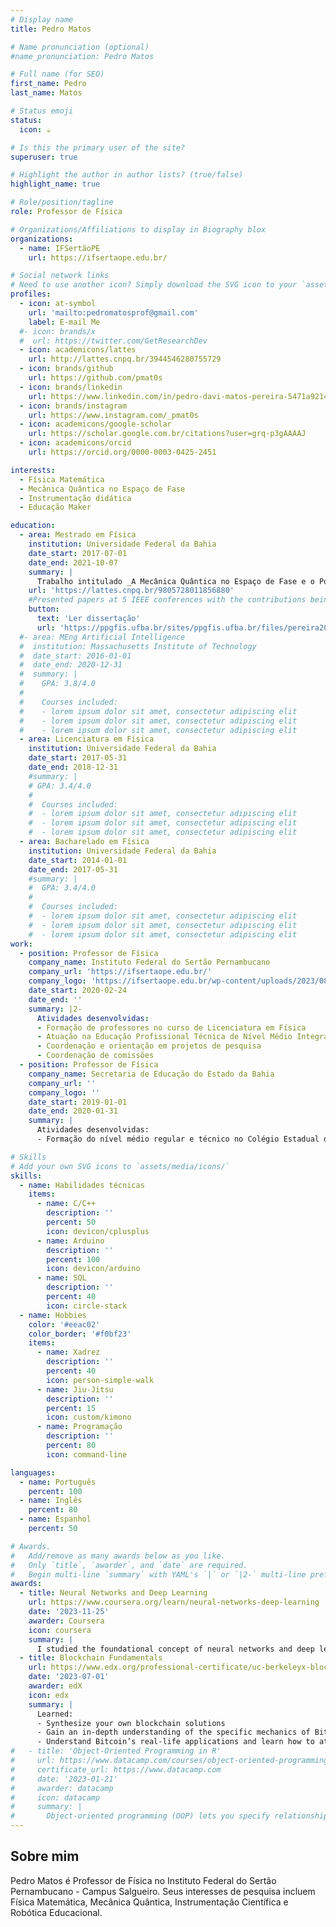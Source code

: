 ```yaml
---
# Display name
title: Pedro Matos

# Name pronunciation (optional)
#name_pronunciation: Pedro Matos

# Full name (for SEO)
first_name: Pedro
last_name: Matos

# Status emoji
status:
  icon: ☕️

# Is this the primary user of the site?
superuser: true

# Highlight the author in author lists? (true/false)
highlight_name: true

# Role/position/tagline
role: Professor de Física

# Organizations/Affiliations to display in Biography blox
organizations:
  - name: IFSertãoPE
    url: https://ifsertaope.edu.br/

# Social network links
# Need to use another icon? Simply download the SVG icon to your `assets/media/icons/` folder.
profiles:
  - icon: at-symbol
    url: 'mailto:pedromatosprof@gmail.com'
    label: E-mail Me
  #- icon: brands/x
  #  url: https://twitter.com/GetResearchDev
  - icon: academicons/lattes
    url: http://lattes.cnpq.br/3944546280755729
  - icon: brands/github
    url: https://github.com/pmat0s
  - icon: brands/linkedin
    url: https://www.linkedin.com/in/pedro-davi-matos-pereira-5471a9214
  - icon: brands/instagram
    url: https://www.instagram.com/_pmat0s
  - icon: academicons/google-scholar
    url: https://scholar.google.com.br/citations?user=grq-p3gAAAAJ
  - icon: academicons/orcid
    url: https://orcid.org/0000-0003-0425-2451

interests:
  - Física Matemática
  - Mecânica Quântica no Espaço de Fase
  - Instrumentação didática
  - Educação Maker

education:
  - area: Mestrado em Física
    institution: Universidade Federal da Bahia
    date_start: 2017-07-01
    date_end: 2021-10-07
    summary: |
      Trabalho intitulado _A Mecânica Quântica no Espaço de Fase e o Potencial de Yukawa_. Orientada por Prof. Dr. José David Mangueira Vianna (https://lattes.cnpq.br/9805728011856880). 
    url: 'https://lattes.cnpq.br/9805728011856880'
    #Presented papers at 5 IEEE conferences with the contributions being published in 2 Springer journals.
    button:
      text: 'Ler dissertação'
      url: 'https://ppgfis.ufba.br/sites/ppgfis.ufba.br/files/pereira2021.pdf'
  #- area: MEng Artificial Intelligence
  #  institution: Massachusetts Institute of Technology
  #  date_start: 2016-01-01
  #  date_end: 2020-12-31
  #  summary: |
  #    GPA: 3.8/4.0
  #
  #    Courses included:
  #    - lorem ipsum dolor sit amet, consectetur adipiscing elit
  #    - lorem ipsum dolor sit amet, consectetur adipiscing elit
  #    - lorem ipsum dolor sit amet, consectetur adipiscing elit
  - area: Licenciatura em Física
    institution: Universidade Federal da Bahia
    date_start: 2017-05-31
    date_end: 2018-12-31
    #summary: |
    # GPA: 3.4/4.0
    #  
    #  Courses included:
    #  - lorem ipsum dolor sit amet, consectetur adipiscing elit
    #  - lorem ipsum dolor sit amet, consectetur adipiscing elit
    #  - lorem ipsum dolor sit amet, consectetur adipiscing elit
  - area: Bacharelado em Física
    institution: Universidade Federal da Bahia
    date_start: 2014-01-01
    date_end: 2017-05-31
    #summary: |
    #  GPA: 3.4/4.0
    #  
    #  Courses included:
    #  - lorem ipsum dolor sit amet, consectetur adipiscing elit
    #  - lorem ipsum dolor sit amet, consectetur adipiscing elit
    #  - lorem ipsum dolor sit amet, consectetur adipiscing elit
work:
  - position: Professor de Física
    company_name: Instituto Federal do Sertão Pernambucano
    company_url: 'https://ifsertaope.edu.br/'
    company_logo: 'https://ifsertaope.edu.br/wp-content/uploads/2023/08/logoifsertaope.png'
    date_start: 2020-02-24
    date_end: ''
    summary: |2-
      Atividades desenvolvidas:
      - Formação de professores no curso de Licenciatura em Física
      - Atuação na Educação Profissional Técnica de Nível Médio Integrado e Subsequente
      - Coordenação e orientação em projetos de pesquisa
      - Coordenação de comissões
  - position: Professor de Física
    company_name: Secretaria de Educação do Estado da Bahia
    company_url: ''
    company_logo: ''
    date_start: 2019-01-01
    date_end: 2020-01-31
    summary: |
      Atividades desenvolvidas:
      - Formação do nível médio regular e técnico no Colégio Estadual de Aplicação Anísio Teixeira (CEAAT).

# Skills
# Add your own SVG icons to `assets/media/icons/`
skills:
  - name: Habilidades técnicas
    items:
      - name: C/C++
        description: ''
        percent: 50
        icon: devicon/cplusplus
      - name: Arduino
        description: ''
        percent: 100
        icon: devicon/arduino
      - name: SQL
        description: ''
        percent: 40
        icon: circle-stack
  - name: Hobbies
    color: '#eeac02'
    color_border: '#f0bf23'
    items:
      - name: Xadrez
        description: ''
        percent: 40
        icon: person-simple-walk
      - name: Jiu-Jitsu
        description: ''
        percent: 15
        icon: custom/kimono
      - name: Programação
        description: ''
        percent: 80
        icon: command-line

languages:
  - name: Português
    percent: 100
  - name: Inglês
    percent: 80
  - name: Espanhol
    percent: 50

# Awards.
#   Add/remove as many awards below as you like.
#   Only `title`, `awarder`, and `date` are required.
#   Begin multi-line `summary` with YAML's `|` or `|2-` multi-line prefix and indent 2 spaces below.
awards:
  - title: Neural Networks and Deep Learning
    url: https://www.coursera.org/learn/neural-networks-deep-learning
    date: '2023-11-25'
    awarder: Coursera
    icon: coursera
    summary: |
      I studied the foundational concept of neural networks and deep learning. By the end, I was familiar with the significant technological trends driving the rise of deep learning; build, train, and apply fully connected deep neural networks; implement efficient (vectorized) neural networks; identify key parameters in a neural network’s architecture; and apply deep learning to your own applications.
  - title: Blockchain Fundamentals
    url: https://www.edx.org/professional-certificate/uc-berkeleyx-blockchain-fundamentals
    date: '2023-07-01'
    awarder: edX
    icon: edx
    summary: |
      Learned:
      - Synthesize your own blockchain solutions
      - Gain an in-depth understanding of the specific mechanics of Bitcoin
      - Understand Bitcoin’s real-life applications and learn how to attack and destroy Bitcoin, Ethereum, smart contracts and Dapps, and alternatives to Bitcoin’s Proof-of-Work consensus algorithm
#   - title: 'Object-Oriented Programming in R'
#     url: https://www.datacamp.com/courses/object-oriented-programming-with-s3-and-r6-in-r
#     certificate_url: https://www.datacamp.com
#     date: '2023-01-21'
#     awarder: datacamp
#     icon: datacamp
#     summary: |
#       Object-oriented programming (OOP) lets you specify relationships between functions and the objects that they can act on, helping you manage complexity in your code. This is an intermediate level course, providing an introduction to OOP, using the S3 and R6 systems. S3 is a great day-to-day R programming tool that simplifies some of the functions that you write. R6 is especially useful for industry-specific analyses, working with web APIs, and building GUIs.
---
```


## Sobre mim

Pedro Matos é Professor de Física no Instituto Federal do Sertão Pernambucano - Campus Salgueiro. Seus interesses de pesquisa incluem Física Matemática, Mecânica Quântica, Instrumentação Científica e Robótica Educacional.
